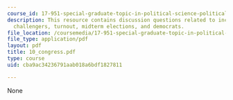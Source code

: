 ```yaml
---
course_id: 17-951-special-graduate-topic-in-political-science-political-behavior-fall-2005
description: This resource contains discussion questions related to incumbency advantage,
  challengers, turnout, midterm elections, and democrats.
file_location: /coursemedia/17-951-special-graduate-topic-in-political-science-political-behavior-fall-2005/cba9ac34236791aab018a6bdf1827811_10_congress.pdf
file_type: application/pdf
layout: pdf
title: 10_congress.pdf
type: course
uid: cba9ac34236791aab018a6bdf1827811

---
```

None